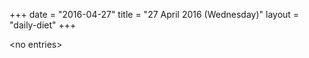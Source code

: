 +++
date = "2016-04-27"
title = "27 April 2016 (Wednesday)"
layout = "daily-diet"
+++


\<no entries\>

